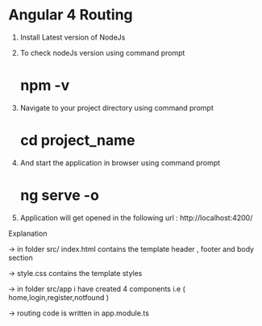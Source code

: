 # Angular 4 Routing

1. Install Latest version of NodeJs
2. To check nodeJs version using command prompt 

     # npm -v

3. Navigate to your project directory using command prompt   

   # cd project_name
   
4. And start the application in browser using command prompt   

   # ng serve -o
   
   
5. Application will get opened in the following url :  http://localhost:4200/


Explanation

-> in folder src/   index.html contains the template header , footer and body section

-> style.css contains the template styles

-> in folder src/app   i have created 4 components i.e ( home,login,register,notfound )

-> routing code is written in app.module.ts

